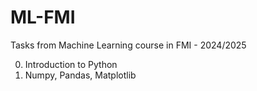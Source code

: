 # ML-FMI
Tasks from Machine Learning course in FMI - 2024/2025

0. Introduction to Python
1. Numpy, Pandas, Matplotlib

